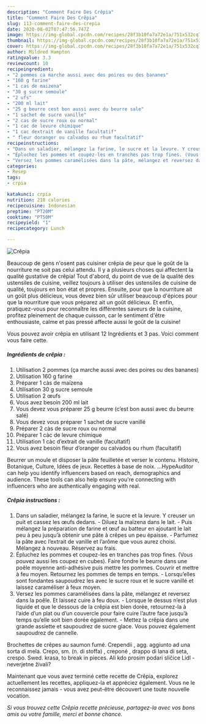 ```yaml
---
description: "Comment Faire Des Crêpia"
title: "Comment Faire Des Crêpia"
slug: 113-comment-faire-des-crepia
date: 2020-08-02T07:47:56.747Z
image: https://img-global.cpcdn.com/recipes/28f3b10fa7a72e1a/751x532cq70/crepia-photo-principale-de-la-recette.jpg
thumbnail: https://img-global.cpcdn.com/recipes/28f3b10fa7a72e1a/751x532cq70/crepia-photo-principale-de-la-recette.jpg
cover: https://img-global.cpcdn.com/recipes/28f3b10fa7a72e1a/751x532cq70/crepia-photo-principale-de-la-recette.jpg
author: Mildred Hampton
ratingvalue: 3.3
reviewcount: 10
recipeingredient:
- "2 pommes ca marche aussi avec des poires ou des bananes"
- "160 g farine"
- "1 cas de maizena"
- "30 g sucre semoule"
- "2 ufs"
- "200 ml lait"
- "25 g beurre cest bon aussi avec du beurre sale"
- "1 sachet de sucre vanille"
- "2 cas de sucre roux ou normal"
- "1 cac de levure chimique"
- "1 cac dextrait de vanille facultatif"
- " fleur doranger ou calvados ou rhum facultatif"
recipeinstructions:
- "Dans un saladier, mélangez la farine, le sucre et la levure. Y creuser un puit et cassez les œufs dedans.  Diluez la maïzena dans le lait. Puis mélangez la préparation de farine et œuf au batteur en ajoutant le lait peu à peu jusqu’à obtenir une pâte à crêpes un peu épaisse.  Parfumez la pâte avec l’extrait de vanille et l’arôme que vous aurez choisi. Mélangez à nouveau. Réservez au frais."
- "Épluchez les pommes et coupez-les en tranches pas trop fines. (Vous pouvez aussi les coupez en cubes). Faire fondre le beurre dans une poêle moyenne anti-adhésive puis mettre les pommes. Couvrir et mettre à feu moyen. Retournez les pommes de temps en temps. Lorsqu’elles sont fondantes saupoudrez les avec le sucre roux et le sucre vanillé et laissez caraméliser à feux moyen."
- "Versez les pommes caramélisées dans la pâte, mélangez et reversez dans la poêle. Et laissez cuire à feu doux.  Lorsque le dessus n’est plus liquide et que le dessous de la crêpia est bien dorée, retournez-la à l’aide d’un plat ou d’un couvercle pour faire cuire l’autre face jusqu’à temps qu’elle soit bien dorée également.  Mettez la crêpia dans une grande assiette et saupoudrez de sucre glace. Vous pouvez également saupoudrez de cannelle."
categories:
- Resep
tags:
- crpia

katakunci: crpia 
nutrition: 218 calories
recipecuisine: Indonesian
preptime: "PT20M"
cooktime: "PT50M"
recipeyield: "1"
recipecategory: Lunch

---
```



![Crêpia](https://img-global.cpcdn.com/recipes/28f3b10fa7a72e1a/751x532cq70/crepia-photo-principale-de-la-recette.jpg)

Beaucoup de gens n'osent pas cuisiner crêpia de peur que le goût de la nourriture ne soit pas celui attendu. Il y a plusieurs choses qui affectent la qualité gustative de crêpia! Tout d'abord, du point de vue de la qualité des ustensiles de cuisine, veillez toujours à utiliser des ustensiles de cuisine de qualité, toujours en bon état et propres. Ensuite, pour que la nourriture ait un goût plus délicieux, vous devez bien sûr utiliser beaucoup d'épices pour que la nourriture que vous préparez ait un goût délicieux. Et enfin, pratiquez-vous pour reconnaître les différentes saveurs de la cuisine, profitez pleinement de chaque cuisson, car le sentiment d'être enthousiaste, calme et pas pressé affecte aussi le goût de la cuisine!

<!--inarticleads1-->

Vous pouvez avoir crêpia en utilisant 12 Ingrédients et 3 pas. Voici comment vous faire cette.

##### Ingrédients de crêpia :

1. Utilisation 2 pommes (ça marche aussi avec des poires ou des bananes)
1. Utilisation 160 g farine
1. Préparer 1 càs de maïzena
1. Utilisation 30 g sucre semoule
1. Utilisation 2 œufs
1. Vous avez besoin 200 ml lait
1. Vous devez vous préparer 25 g beurre (c’est bon aussi avec du beurre salé)
1. Vous devez vous préparer 1 sachet de sucre vanillé
1. Préparer 2 càs de sucre roux ou normal
1. Préparer 1 càc de levure chimique
1. Utilisation 1 càc d’extrait de vanille (facultatif)
1. Vous avez besoin  fleur d’oranger ou calvados ou rhum (facultatif)


Beurrer un moule et disposer la pâte feuilletée et verser le contenu. Histoire, Botanique, Culture, Idées de jeux. Recettes à base de noix. …HypeAuditor can help you identify influencers based on reach, demographics and audience. These tools can also help ensure you&#39;re connecting with influencers who are authentically engaging with real. 

<!--inarticleads2-->

##### Crêpia instructions :

1. Dans un saladier, mélangez la farine, le sucre et la levure. Y creuser un puit et cassez les œufs dedans.  - Diluez la maïzena dans le lait. - Puis mélangez la préparation de farine et œuf au batteur en ajoutant le lait peu à peu jusqu’à obtenir une pâte à crêpes un peu épaisse.  - Parfumez la pâte avec l’extrait de vanille et l’arôme que vous aurez choisi. Mélangez à nouveau. Réservez au frais.
1. Épluchez les pommes et coupez-les en tranches pas trop fines. (Vous pouvez aussi les coupez en cubes). Faire fondre le beurre dans une poêle moyenne anti-adhésive puis mettre les pommes. Couvrir et mettre à feu moyen. Retournez les pommes de temps en temps. - Lorsqu’elles sont fondantes saupoudrez les avec le sucre roux et le sucre vanillé et laissez caraméliser à feux moyen.
1. Versez les pommes caramélisées dans la pâte, mélangez et reversez dans la poêle. Et laissez cuire à feu doux.  - Lorsque le dessus n’est plus liquide et que le dessous de la crêpia est bien dorée, retournez-la à l’aide d’un plat ou d’un couvercle pour faire cuire l’autre face jusqu’à temps qu’elle soit bien dorée également.  - Mettez la crêpia dans une grande assiette et saupoudrez de sucre glace. Vous pouvez également saupoudrez de cannelle.


Brochettes de crêpes au saumon fumé. Crependii , agg. aggiunto ad una sorta di mela. Crepo, sm. (n. di stoffa) , creponé , drappo di lana di seta, crespo. Swed. krasa, to break in pieces. Ali kdo prosim podari sličice Lidl - neverjetne živali? 

<!--inarticleads1-->

<p>
Maintenant que vous avez terminé cette recette de Crêpia, explorez actuellement les recettes, appliquez-la et appréciez également. Vous ne le reconnaissez jamais - vous avez peut-être découvert une toute nouvelle vocation.
</p>

<p>
<i>Si vous trouvez cette Crêpia recette précieuse, partagez-la avec vos bons amis ou votre famille, merci et bonne chance.</i>
</p>

